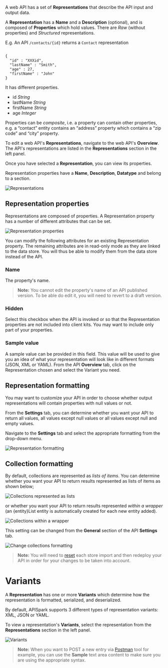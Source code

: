 
A web API has a set of **Representations** that describe the API input and output data.

A **Representation** has a **Name** and a **Description** (optional), and is composed of **Properties** which hold values. There are *Raw* (without properties) and *Structured* representations.

E.g. An API `/contacts/{id}` returns a `Contact` representation

<pre lang:"json"><code>
{
  "id" : "XXXid",
  "lastName" : "Smith",
  "age" : 27,
  "firstName" : "John"
}
</code></pre>

It has different properties.

- id *String*  
- lastName *String*  
- firstName *String*  
- age *Integer*

Properties can be *composite*, i.e. a property can contain other properties, e.g. a “contact” entity contains an “address” property which contains a “zip code” and “city” property.

To edit a web API's **Representations**, navigate to the web API's **Overview**. The API's representations are listed in the **Representations** section in the left panel.

Once you have selected a **Representation**, you can view its properties.

Representation properties have a **Name**, **Description**, **Datatype** and  belong to a section.

![Representations](images/representations.jpg "Representations")

## Representation properties

Representations are composed of properties. A Representation property has a number of different attributes that can be set.

![Representation properties](images/representation-properties.jpg "Representation properties")

You can modify the following attributes for an existing Representation property. The remaining attributes are in read-only mode as they are linked to the data store. You will thus be able to modify them from the data store instead of the API.

### Name

The property's name.

>**Note:** You cannot edit the property's name of an API published version. To be able do edit it, you will need to revert to a draft version.

### Hidden

Select this checkbox when the API is invoked or so that the Representation properties are not included into client kits. You may want to include only part of your properties.

### Sample value

A sample value can be provided in this field. This value will be used to give you an idea of what your representation will look like in different formats (JSON, XML or YAML). From the API **Overview** tab, click on the Representation chosen and select the Variant you need.


## Representation formatting

You may want to customize your API in order to choose whether output representations will contain properties with null values or not.

From the **Settings** tab, you can determine whether you want your API to return all values, all values except null values or all values except null and empty values.

Navigate to the **Settings** tab and select the appropriate formatting from the drop-down menu.

![Representation formatting](images/representation-formatting.jpg "Representation formatting")

## Collection formatting

By default, collections are represented as *lists of items*.
You can determine whether you want your API to return results represented as lists of items as shown below;

![Collections represented as lists](images/collections-as-lists.jpg "Collections represented as lists")

or whether you want your API to return results represented *within a wrapper* (an {entity}List entity is automatically created for each new entity added).

![Collections within a wrapper](images/collections-within-wrapper.jpg "Collections represented within a wrapper")

This setting can be changed from the **General** section of the API **Settings** tab.

![Change collections formatting](images/change-collection-formatting.jpg "Change collections formatting")

>**Note:** You will need to [reset](/technical-resources/apispark/guide/create/sync-api-store "reset") each store import and then redeploy your API in order for your changes to be taken into account.

# Variants

A **Representation** has one or more **Variants** which determine how the representation is formatted, serialized, and deserialized.

By default, APISpark supports 3 different types of representation variants: XML, JSON or YAML.  

To view a representation's **Variants**, select the representation from the **Representations** section in the left panel.

![Variants](images/variants.jpg "Variants")

>**Note:** When you want to POST a new entry via [Postman](/technical-resources/apispark/guide/create/test "Postman") tool for example, you can use the **Sample** text area content to make sure you are using the appropriate syntax.
